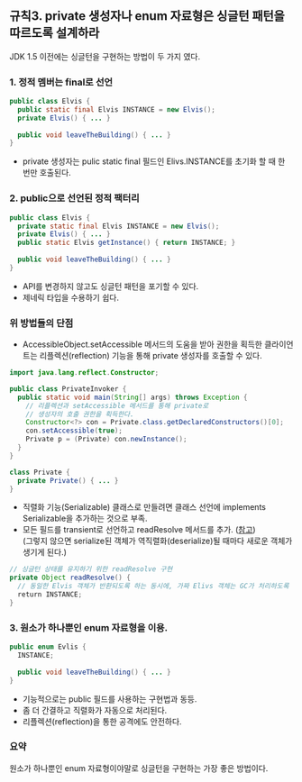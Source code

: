 ## 규칙3. private 생성자나 enum 자료형은 싱글턴 패턴을 따르도록 설계하라

JDK 1.5 이전에는 싱글턴을 구현하는 방법이 두 가지 였다.

### 1. 정적 멤버는 final로 선언

```JAVA
public class Elvis {
  public static final Elvis INSTANCE = new Elvis();
  private Elvis() { ... }
  
  public void leaveTheBuilding() { ... }
}
```

- private 생성자는 pulic static final 필드인 Elivs.INSTANCE를 초기화 할 때 한 번만 호출된다.

### 2. public으로 선언된 정적 팩터리 

```JAVA
public class Elvis {
  private static final Elvis INSTANCE = new Elvis();
  private Elvis() { ... }
  public static Elvis getInstance() { return INSTANCE; }
  
  public void leaveTheBuilding() { ... }
}
```

- API를 변경하지 않고도 싱글턴 패턴을 포기할 수 있다.
- 제네릭 타입을 수용하기 쉽다.

### 위 방법들의 단점
- AccessibleObject.setAccessible 메서드의 도움을 받아 권한을 획득한 클라이언트는 리플렉션(reflection) 기능을 통해 private 생성자를 호출할 수 있다.

```JAVA
import java.lang.reflect.Constructor;

public class PrivateInvoker {
  public static void main(String[] args) throws Exception {
    // 리플렉션과 setAccessible 메서드를 통해 private로 
    // 생성자의 호출 권한을 획득한다.
    Constructor<?> con = Private.class.getDeclaredConstructors()[0];
    con.setAccessible(true);
    Private p = (Private) con.newInstance();
  }
}

class Private {
  private Private() { ... }
}
```

- 직렬화 기능(Serializable) 클래스로 만들려면 클래스 선언에 implements Serializable을 추가하는 것으로 부족.
- 모든 필드를 transient로 선언하고 readResolve 메서드를 추가. ([참고](http://hyeonstorage.tistory.com/254)) <br/>(그렇지 않으면 serialize된 객체가 역직렬화(deserialize)될 때마다 새로운 객체가 생기게 된다.)

```JAVA
// 싱글턴 상태를 유지하기 위한 readResolve 구현
private Object readResolve() {
  // 동일한 Elvis 객체가 반환되도록 하는 동시에, 가짜 Elivs 객체는 GC가 처리하도록 만든다.
  return INSTANCE;
}
```

### 3. 원소가 하나뿐인 enum 자료형을 이용.

```JAVA
public enum Evlis {
  INSTANCE;
  
  public void leaveTheBuilding() { ... }
}
```

- 기능적으로는 public 필드를 사용하는 구현법과 동등.
- 좀 더 간결하고 직렬화가 자동으로 처리된다.
- 리플렉션(reflection)을 통한 공격에도 안전하다.

### 요약
원소가 하나뿐인 enum 자료형이야말로 싱글턴을 구현하는 가장 좋은 방법이다.
